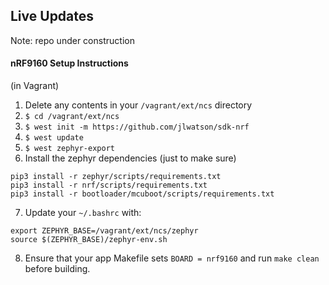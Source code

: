## Live Updates

Note: repo under construction


#### nRF9160 Setup Instructions

(in Vagrant)
1. Delete any contents in your `/vagrant/ext/ncs` directory
2. `$ cd /vagrant/ext/ncs`
3. `$ west init -m https://github.com/jlwatson/sdk-nrf`
4. `$ west update`
5. `$ west zephyr-export`
6. Install the zephyr dependencies (just to make sure)
```
pip3 install -r zephyr/scripts/requirements.txt
pip3 install -r nrf/scripts/requirements.txt
pip3 install -r bootloader/mcuboot/scripts/requirements.txt
```
7. Update your `~/.bashrc` with:
```
export ZEPHYR_BASE=/vagrant/ext/ncs/zephyr
source $(ZEPHYR_BASE)/zephyr-env.sh
```
8. Ensure that your app Makefile sets `BOARD = nrf9160` and run `make clean` before building.
